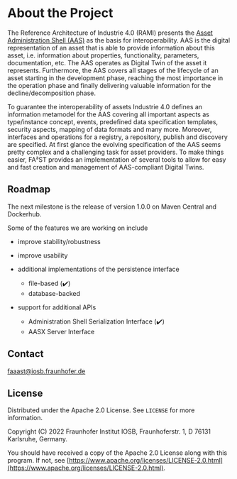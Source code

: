 # About the Project

The Reference Architecture of Industrie 4.0 (RAMI) presents the [Asset Administration Shell (AAS)](https://www.plattform-i40.de/SiteGlobals/IP/Forms/Listen/Downloads/EN/Downloads_Formular.html?cl2Categories_TechnologieAnwendungsbereich_name=Verwaltungsschale) as the basis for interoperability. AAS is the digital representation of an asset that is able to provide information about this asset, i.e. information about properties, functionality, parameters, documentation, etc. The AAS operates as Digital Twin of the asset it represents.
Furthermore, the AAS covers all stages of the lifecycle of an asset starting in the development phase, reaching the most importance in the operation phase and finally delivering valuable information for the decline/decomposition phase.

To guarantee the interoperability of assets Industrie 4.0 defines an information metamodel for the AAS covering all important aspects as type/instance concept, events, predefined data specification templates, security aspects, mapping of data formats and many more. Moreover, interfaces and operations for a registry, a repository, publish and discovery are specified.
At first glance the evolving specification of the AAS seems pretty complex and a challenging task for asset providers. To make things easier, FA³ST provides an implementation of several tools to allow for easy and fast creation and management of AAS-compliant Digital Twins.

## Roadmap

The next milestone is the release of version 1.0.0 on Maven Central and Dockerhub.

Some of the features we are working on include
-   improve stability/robustness
-   improve usability
-   additional implementations of the persistence interface
	-   file-based (✔️)
	-   database-backed

-   support for additional APIs
	-   Administration Shell Serialization Interface (✔️)
	-   AASX Server Interface

## Contact

faaast@iosb.fraunhofer.de

## License

Distributed under the Apache 2.0 License. See `LICENSE` for more information.

Copyright (C) 2022 Fraunhofer Institut IOSB, Fraunhoferstr. 1, D 76131 Karlsruhe, Germany.

You should have received a copy of the Apache 2.0 License along with this program. If not, see [https://www.apache.org/licenses/LICENSE-2.0.html](https://www.apache.org/licenses/LICENSE-2.0.html).
